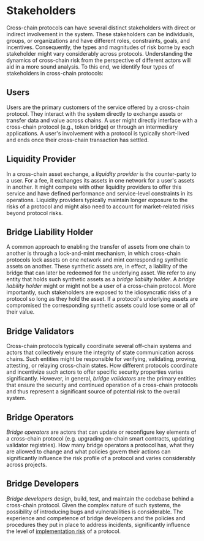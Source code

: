 # Stakeholders
Cross-chain protocols can have several distinct stakeholders with direct or indirect involvement in the system. These stakeholders can be individuals, groups, or organizations and have different roles, constraints, goals, and incentives. Consequently, the types and magnitudes of risk borne by each stakeholder might vary considerably across protocols. Understanding the dynamics of cross-chain risk from the perspective of different actors will aid in a more sound analysis. To this end, we identify four types of stakeholders in cross-chain protocols:

## Users
Users are the primary customers of the service offered by a cross-chain protocol. They interact with the system directly to exchange assets or transfer data and value across chains. A user might directly interface with a cross-chain protocol (e.g., token bridge) or through an intermediary applications. A user's involvement with a protocol is typically short-lived and ends once their cross-chain transaction has settled.

## Liquidity Provider
In a cross-chain asset exchange, a _liquidity provider_ is the counter-party to a user. For a fee, it exchanges its assets in one network for a user's assets in another. It might compete with other liquidity providers to offer this service and have defined performance and service-level constraints in its operations. Liquidity providers typically maintain longer exposure to the risks of a protocol and might also need to account for market-related risks beyond protocol risks.  

## Bridge Liability Holder
A common approach to enabling the transfer of assets from one chain to another is through a lock-and-mint mechanism, in which cross-chain protocols lock assets on one network and mint corresponding synthetic assets on another. These synthetic assets are, in effect, a liability of the bridge that can later be redeemed for the underlying asset. We refer to any entity that holds such synthetic assets as a _bridge liability holder_. A _bridge liability holder_ might or might not be a user of a cross-chain protocol. More importantly, such stakeholders are exposed to the idiosyncratic risks of a protocol so long as they hold the asset. If a protocol's underlying assets are compromised the corresponding synthetic assets could lose some or all of their value.

## Bridge Validators
Cross-chain protocols typically coordinate several off-chain systems and actors that collectively ensure the integrity of state communication across chains. Such entities might be responsible for verifying, validating, proving, attesting, or relaying cross-chain states. How different protocols coordinate and incentivize such actors to offer specific security properties varies significantly. However, in general, _bridge validators_ are the primary entities that ensure the security and continued operation of a cross-chain protocols and thus represent a significant source of potential risk to the overall system.

## Bridge Operators
_Bridge operators_ are actors that can update or reconfigure key elements of a cross-chain protocol (e.g. upgrading on-chain smart contracts, updating validator registries). How many bridge operators a protocol has, what they are allowed to change and what  policies govern their actions can significantly influence the risk profile of a protocol and varies considerably across projects.

## Bridge Developers
_Bridge developers_ design, build, test, and maintain the codebase behind a cross-chain protocol. Given the complex nature of such systems, the possibility of introducing bugs and vulnerabilities is considerable. The experience and competence of bridge developers and the policies and procedures they put in place to address incidents, significantly influence the level of [implementation risk](TBA) of a protocol.
